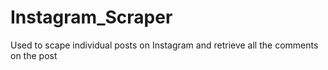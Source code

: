 # Instagram_Scraper
Used to scape individual posts on Instagram and retrieve all the comments on the post
